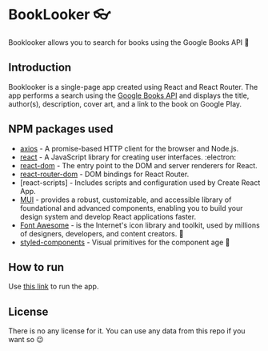 # BookLooker :eyeglasses:

Booklooker allows you to search for books using the Google Books API :mag_right:

## Introduction

Booklooker is a single-page app created using React and React Router.
The app performs a search using the [Google Books API](https://developers.google.com/books) and displays the title, author(s), description, cover art, and a link to the book on Google Play.

## NPM packages used

- [axios](https://www.npmjs.com/package/axios) - A promise-based HTTP client for the browser and Node.js.
- [react](https://www.npmjs.com/package/react) - A JavaScript library for creating user interfaces. :electron:
- [react-dom](https://www.npmjs.com/package/react-dom) - The entry point to the DOM and server renderers for React.
- [react-router-dom](https://www.npmjs.com/package/react-router-dom) - DOM bindings for React Router.
- [react-scripts] - Includes scripts and configuration used by Create React App.
- [MUI](https://mui.com/) - provides a robust, customizable, and accessible library of foundational and advanced components, enabling you to build your design system and develop React applications faster.
- [Font Awesome](https://fontawesome.com/) - is the Internet's icon library and toolkit, used by millions of designers, developers, and content creators. 	:wales:
- [styled-components](https://www.npmjs.com/package/styled-components) - Visual primitives for the component age :nail_care:

## How to run

Use [this link](https://margaretkulinich.github.io/book-looker) to run the app.

## License

There is no any license for it. You can use any data from this repo if you want so :wink:
